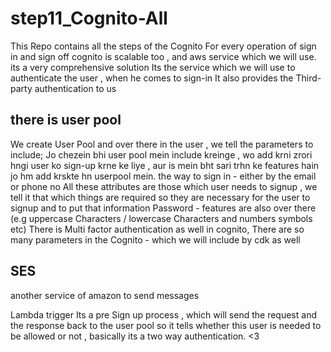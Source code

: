 # step11_Cognito-All

This Repo contains all the steps of the Cognito
For every operation of sign in and sign off cognito is scalable too , and aws service which we will use. its a very comprehensive solution Its the service which we will use to authenticate the user , when he comes to sign-in It also provides the Third-party authentication to us

## there is user pool

We create User Pool and over there in the user , we tell the parameters to include; Jo chezein bhi user pool mein include kreinge , wo add krni zrori hngi user ko sign-up krne ke liye , aur is mein bht sari trhn ke features hain jo hm add krskte hn userpool mein. the way to sign in - either by the email or phone no All these attributes are those which user needs to signup , we tell it that which things are required so they are necessary for the user to signup and to put that information Password - features are also over there (e.g uppercase Characters / lowercase Characters and numbers symbols etc) There is Multi factor authentication as well in cognito, There are so many parameters in the Cognito - which we will include by cdk as well

## SES

another service of amazon to send messages

Lambda trigger
Its a pre Sign up process , which will send the request and the response back to the user pool so it tells whether this user is needed to be allowed or not , basically its a two way authentication. <3
